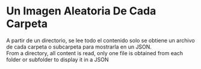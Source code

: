 # Un Imagen Aleatoria De Cada Carpeta

A partir de un directorio, se lee todo el contenido solo se obtiene un archivo de cada carpeta o subcarpeta para mostrarla en un JSON.   
From a directory, all content is read, only one file is obtained from each folder or subfolder to display it in a JSON

